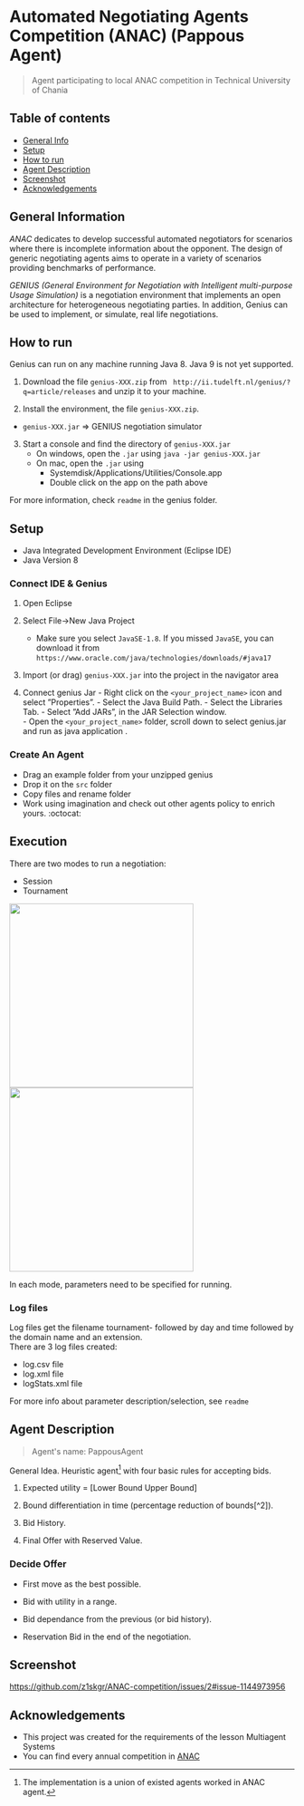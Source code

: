 # Automated Negotiating Agents Competition (ANAC) (Pappous Agent)
> Agent participating to local ANAC competition in Technical University of Chania 

## Table of contents
* [General Info](#general-information)
* [Setup](#setup)
* [How to run](#how-to-run)
* [Agent Description](#agent-description)
* [Screenshot](#screenshot)
* [Acknowledgements](#acknowledgements)

## General Information
_*ANAC*_ dedicates to develop successful automated negotiators for scenarios where there is incomplete information about the opponent. The design of generic negotiating agents aims to operate in a variety of scenarios providing benchmarks of performance.

*_GENIUS (General Environment for Negotiation with Intelligent multi-purpose Usage Simulation)_* is a negotiation environment that implements an open architecture for heterogeneous negotiating parties. In addition, Genius can be used to implement, or simulate, real life negotiations.  


## How to run
Genius can run on any machine running Java 8. Java 9 is not yet supported.

1. Download the file `genius-XXX.zip` from ` http://ii.tudelft.nl/genius/?q=article/releases`
and unzip it to your machine.

2. Install the environment, the file `genius-XXX.zip`. 
  * `genius-XXX.jar` => GENIUS negotiation simulator

3. Start a console and find the directory of `genius-XXX.jar`
   - On windows, open the `.jar` using
     ```java -jar genius-XXX.jar```
   - On mac, open the `.jar` using <br>
       - Systemdisk/Applications/Utilities/Console.app
       - Double click on the app on the path above

  
  For more information, check `readme` in the genius folder.
  
  
## Setup
* Java Integrated Development Environment (Eclipse IDE)
* Java Version 8


### Connect IDE & Genius
1. Open Eclipse

2. Select File->New Java Project
   * Make sure you select `JavaSE-1.8`. If you missed `JavaSE`, you can download it from
   ```https://www.oracle.com/java/technologies/downloads/#java17```
   
3. Import (or drag) `genius-XXX.jar` into the project in the navigator area

4. Connect genius Jar
       - Right click on the `<your_project_name>` icon and select ”Properties”.
       - Select the Java Build Path.
       - Select the Libraries Tab.
       - Select ”Add JARs”, in the JAR Selection window.  
       - Open the `<your_project_name>` folder, scroll down to select genius.jar and  run as java application .
       
       
### Create An Agent
* Drag an example folder from your unzipped genius
* Drop it on the `src` folder
* Copy files and rename folder 
* Work using imagination and check out other agents policy to enrich yours. :octocat:


## Execution
There are two modes to run a negotiation:
* Session
* Tournament



<div id="image">
  <img src="https://user-images.githubusercontent.com/22920222/154848764-0d781bd4-a994-4197-9244-1f2ad093c16a.png" id="imageone" width="325"/>
  <img src="https://user-images.githubusercontent.com/22920222/154848762-76663eb1-07c0-4cb6-89b2-2c83ed244d10.png" id="imagetwo" width="325"/>
<div>

In each mode, parameters need to be specified for running.

### Log files
Log files get the filename tournament- followed by day and time followed by the domain name and
an extension. <br>
There are 3 log files created: 
* log.csv file 
* log.xml file
* logStats.xml file

For more info about parameter description/selection, see `readme`

## Agent Description
> Agent's name: PappousAgent 
 
General Idea. Heuristic agent[^1] with four basic rules for accepting bids. 
 
1. Expected utility = [Lower Bound  Upper Bound] 
 
2. Bound differentiation in time (percentage reduction of bounds[^2]). 
 
3. Bid History. 
 
4. Final Offer with Reserved Value. 


### Decide Offer

* First move as the best possible.

* Bid with utility in a range.

* Bid dependance from the previous (or bid history).
 
* Reservation Bid in the end of the negotiation.








## Screenshot
https://github.com/z1skgr/ANAC-competition/issues/2#issue-1144973956




## Acknowledgements
- This project was created for the requirements of the lesson Multiagent Systems
- You can find every annual competition in [ANAC](https://web.tuat.ac.jp/~katfuji/ANAC2020/#:~:text=The%20Automated%20Negotiating%20Agent%20Competition%20%28ANAC%29%20is%20an,to%20bring%20together%20researchers%20from%20the%20negotiation%20community.)

[^1]: The implementation is a union of existed agents worked in ANAC agent. 
